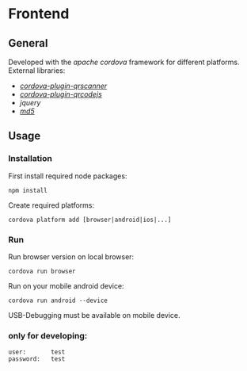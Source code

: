 # Frontend
## General
Developed with the _apache cordova_ framework for different platforms.  
External libraries:
 - _[cordova-plugin-qrscanner](https://github.com/bitpay/cordova-plugin-qrscanner)_
 - _[cordova-plugin-qrcodejs](https://github.com/MenelicSoftware/cordova-plugin-qrcodejs.git)_
 - _jquery_
 - _[md5](https://github.com/blueimp/JavaScript-MD5)_
## Usage
### Installation
First install required node packages:
```
npm install
```

Create required platforms:
```
cordova platform add [browser|android|ios|...]
```
### Run
Run browser version on local browser:
```
cordova run browser
```
Run on your mobile android device:
```
cordova run android --device
```
USB-Debugging must be available on mobile device.

### __only for developing__: 
``` 
user:       test  
password:   test
```

